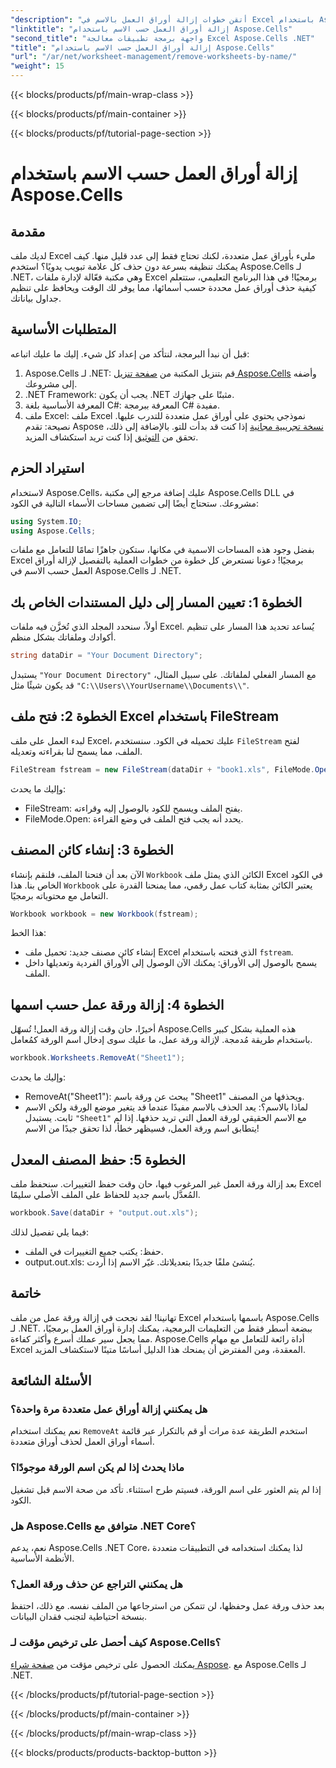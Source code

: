 ```yaml
---
"description": "أتقن خطوات إزالة أوراق العمل بالاسم في Excel باستخدام Aspose.Cells لـ .NET. اتبع هذا الدليل المفصل والمناسب للمبتدئين لتبسيط مهامك."
"linktitle": "إزالة أوراق العمل حسب الاسم باستخدام Aspose.Cells"
"second_title": "واجهة برمجة تطبيقات معالجة Excel Aspose.Cells .NET"
"title": "إزالة أوراق العمل حسب الاسم باستخدام Aspose.Cells"
"url": "/ar/net/worksheet-management/remove-worksheets-by-name/"
"weight": 15
---
```


{{< blocks/products/pf/main-wrap-class >}}

{{< blocks/products/pf/main-container >}}

{{< blocks/products/pf/tutorial-page-section >}}

# إزالة أوراق العمل حسب الاسم باستخدام Aspose.Cells

## مقدمة
لديك ملف Excel مليء بأوراق عمل متعددة، لكنك تحتاج فقط إلى عدد قليل منها. كيف يمكنك تنظيفه بسرعة دون حذف كل علامة تبويب يدويًا؟ استخدم Aspose.Cells لـ .NET، وهي مكتبة فعّالة لإدارة ملفات Excel برمجيًا! في هذا البرنامج التعليمي، ستتعلم كيفية حذف أوراق عمل محددة حسب أسمائها، مما يوفر لك الوقت ويحافظ على تنظيم جداول بياناتك.
## المتطلبات الأساسية
قبل أن نبدأ البرمجة، لنتأكد من إعداد كل شيء. إليك ما عليك اتباعه:
1. Aspose.Cells لـ .NET: قم بتنزيل المكتبة من [صفحة تنزيل Aspose.Cells](https://releases.aspose.com/cells/net/) وأضفه إلى مشروعك.
2. .NET Framework: يجب أن يكون .NET مثبتًا على جهازك.
3. المعرفة الأساسية بلغة C#: المعرفة ببرمجة C# مفيدة.
4. ملف Excel: ملف Excel نموذجي يحتوي على أوراق عمل متعددة للتدرب عليها.
نصيحة: تقدم Aspose [نسخة تجريبية مجانية](https://releases.aspose.com/) إذا كنت قد بدأت للتو. بالإضافة إلى ذلك، تحقق من [التوثيق](https://reference.aspose.com/cells/net/) إذا كنت تريد استكشاف المزيد.
## استيراد الحزم
لاستخدام Aspose.Cells، عليك إضافة مرجع إلى مكتبة Aspose.Cells DLL في مشروعك. ستحتاج أيضًا إلى تضمين مساحات الأسماء التالية في الكود:
```csharp
using System.IO;
using Aspose.Cells;
```
بفضل وجود هذه المساحات الاسمية في مكانها، ستكون جاهزًا تمامًا للتعامل مع ملفات Excel برمجيًا!
دعونا نستعرض كل خطوة من خطوات العملية بالتفصيل لإزالة أوراق العمل حسب الاسم في Aspose.Cells لـ .NET.
## الخطوة 1: تعيين المسار إلى دليل المستندات الخاص بك
أولاً، سنحدد المجلد الذي تُخزَّن فيه ملفات Excel. يُساعد تحديد هذا المسار على تنظيم أكوادك وملفاتك بشكل منظم. 
```csharp
string dataDir = "Your Document Directory";
```
يستبدل `"Your Document Directory"` مع المسار الفعلي لملفاتك. على سبيل المثال، قد يكون شيئًا مثل `"C:\\Users\\YourUsername\\Documents\\"`.
## الخطوة 2: فتح ملف Excel باستخدام FileStream
لبدء العمل على ملف Excel، عليك تحميله في الكود. سنستخدم `FileStream` لفتح الملف، مما يسمح لنا بقراءته وتعديله.
```csharp
FileStream fstream = new FileStream(dataDir + "book1.xls", FileMode.Open);
```
وإليك ما يحدث:
- FileStream: يفتح الملف ويسمح للكود بالوصول إليه وقراءته.
- FileMode.Open: يحدد أنه يجب فتح الملف في وضع القراءة.
## الخطوة 3: إنشاء كائن المصنف
الآن بعد أن فتحنا الملف، فلنقم بإنشاء `Workbook` الكائن الذي يمثل ملف Excel في الكود الخاص بنا. هذا `Workbook` يعتبر الكائن بمثابة كتاب عمل رقمي، مما يمنحنا القدرة على التعامل مع محتوياته برمجيًا.
```csharp
Workbook workbook = new Workbook(fstream);
```
هذا الخط:
- إنشاء كائن مصنف جديد: تحميل ملف Excel الذي فتحته باستخدام `fstream`.
- يسمح بالوصول إلى الأوراق: يمكنك الآن الوصول إلى الأوراق الفردية وتعديلها داخل الملف.
## الخطوة 4: إزالة ورقة عمل حسب اسمها
أخيرًا، حان وقت إزالة ورقة العمل! تُسهّل Aspose.Cells هذه العملية بشكل كبير باستخدام طريقة مُدمجة. لإزالة ورقة عمل، ما عليك سوى إدخال اسم الورقة كمُعامل.
```csharp
workbook.Worksheets.RemoveAt("Sheet1");
```
وإليك ما يحدث:
- RemoveAt("Sheet1"): يبحث عن ورقة باسم "Sheet1" ويحذفها من المصنف.
- لماذا بالاسم؟: يعد الحذف بالاسم مفيدًا عندما قد يتغير موضع الورقة ولكن الاسم ثابت.
يستبدل `"Sheet1"` مع الاسم الحقيقي لورقة العمل التي تريد حذفها. إذا لم يتطابق اسم ورقة العمل، فسيظهر خطأ، لذا تحقق جيدًا من الاسم!
## الخطوة 5: حفظ المصنف المعدل
بعد إزالة ورقة العمل غير المرغوب فيها، حان وقت حفظ التغييرات. سنحفظ ملف Excel المُعدَّل باسم جديد للحفاظ على الملف الأصلي سليمًا.
```csharp
workbook.Save(dataDir + "output.out.xls");
```
فيما يلي تفصيل لذلك:
- حفظ: يكتب جميع التغييرات في الملف.
- output.out.xls: يُنشئ ملفًا جديدًا بتعديلاتك. غيّر الاسم إذا أردت.
## خاتمة
تهانينا! لقد نجحت في إزالة ورقة عمل من ملف Excel باسمها باستخدام Aspose.Cells لـ .NET. ببضعة أسطر فقط من التعليمات البرمجية، يمكنك إدارة أوراق العمل برمجيًا، مما يجعل سير عملك أسرع وأكثر كفاءة. Aspose.Cells أداة رائعة للتعامل مع مهام Excel المعقدة، ومن المفترض أن يمنحك هذا الدليل أساسًا متينًا لاستكشاف المزيد.
## الأسئلة الشائعة
### هل يمكنني إزالة أوراق عمل متعددة مرة واحدة؟
نعم يمكنك استخدام `RemoveAt` استخدم الطريقة عدة مرات أو قم بالتكرار عبر قائمة أسماء أوراق العمل لحذف أوراق متعددة.
### ماذا يحدث إذا لم يكن اسم الورقة موجودًا؟
إذا لم يتم العثور على اسم الورقة، فسيتم طرح استثناء. تأكد من صحة الاسم قبل تشغيل الكود.
### هل Aspose.Cells متوافق مع .NET Core؟
نعم، يدعم Aspose.Cells .NET Core، لذا يمكنك استخدامه في التطبيقات متعددة الأنظمة الأساسية.
### هل يمكنني التراجع عن حذف ورقة العمل؟
بعد حذف ورقة عمل وحفظها، لن تتمكن من استرجاعها من الملف نفسه. مع ذلك، احتفظ بنسخة احتياطية لتجنب فقدان البيانات.
### كيف أحصل على ترخيص مؤقت لـ Aspose.Cells؟
يمكنك الحصول على ترخيص مؤقت من [صفحة شراء Aspose](https://purchase.aspose.com/temporary-license/).
مع Aspose.Cells لـ .NET.

{{< /blocks/products/pf/tutorial-page-section >}}

{{< /blocks/products/pf/main-container >}}

{{< /blocks/products/pf/main-wrap-class >}}

{{< blocks/products/products-backtop-button >}}
